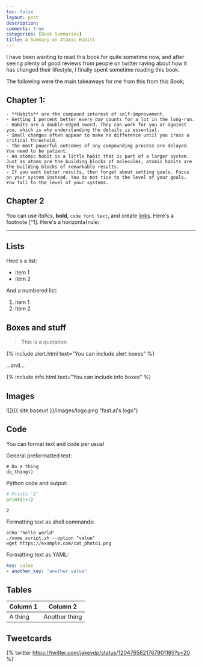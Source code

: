```yaml
---
toc: false
layout: post
description:
comments: true
categories: [Book Summaries]
title: A Summary on Atomic Habits
---
```


<!---
-- # CHAPTERS
-->

I have been wanting to read this book for quite sometime now, and after seeing plenty of good reviews from people on twitter raving about how it has changed their lifestyle, I finally spent sometime reading this book. 

The following were the main takeaways for me from this from this Book;

## Chapter 1:

    - **Habits** are the compound interest of self-improvement. 
    - Getting 1 percent better every day counts for a lot in the long-run.
    - Habits are a double-edged sword. They can work for you or against you, which is why understanding the details is essential. 
    - Small changes often appear to make no difference until you cross a critical threshold. 
    - The most powerful outcomes of any compounding process are delayed. You need to be patient.
    - An atomic habit is a little habit that is part of a larger system. Just as atoms are the building blocks of molecules, atomic habits are the building blocks of remarkable results.
    - If you want better results, then forget about setting goals. Focus on your system instead. You do not rise to the level of your goals. You fall to the level of your systems.


## Chapter 2

You can use *italics*, **bold**, `code font text`, and create [links](https://www.markdownguide.org/cheat-sheet/). Here's a footnote [^1]. Here's a horizontal rule:

---

## Lists

Here's a list:

- item 1
- item 2

And a numbered list:

1. item 1
1. item 2

## Boxes and stuff

> This is a quotation

{% include alert.html text="You can include alert boxes" %}

...and...

{% include info.html text="You can include info boxes" %}

## Images

![]({{ site.baseurl }}/images/logo.png "fast.ai's logo")

## Code

You can format text and code per usual 

General preformatted text:

    # Do a thing
    do_thing()

Python code and output:

```python
# Prints '2'
print(1+1)
```

    2

Formatting text as shell commands:

```shell
echo "hello world"
./some_script.sh --option "value"
wget https://example.com/cat_photo1.png
```

Formatting text as YAML:

```yaml
key: value
- another_key: "another value"
```


## Tables

| Column 1 | Column 2 |
|-|-|
| A thing | Another thing |


## Tweetcards

{% twitter https://twitter.com/jakevdp/status/1204765621767901185?s=20 %}

